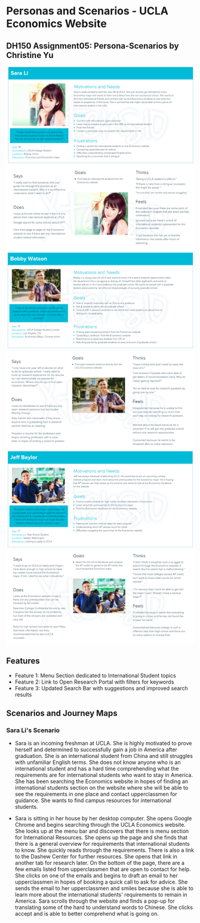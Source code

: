 # Personas and Scenarios - UCLA Economics Website
## DH150 Assignment05: Persona-Scenarios by Christine Yu

<img src="./Persona 1.png" width=”50%”>
<img src="./Empathy Map 1.png" width=”50%”>
<img src="./Persona 2.png" width=”50%”>
<img src="./Empathy Map 2.png" width=”50%”>
<img src="./Persona 3.png" width=”50%”>
<img src="./Empathy Map 3.png" width=”50%”>


## Features
- Feature 1: Menu Section dedicated to International Student topics
- Feature 2: Link to Open Research Portal with filters for keywords
- Feature 3: Updated Search Bar with suggestions and improved search results 
 
## Scenarios and Journey Maps
### Sara Li's Scenario 

- Sara is an incoming freshman at UCLA. She is highly motivated to prove herself and determined to successfully gain a job in America after graduation. She is an international student from China and still struggles with unfamiliar English terms. She does not know anyone who is an international student and has a hard time comprehending what the requirements are for international students who want to stay in America. She has been searching the Economics website in hopes of finding an international students section on the website where she will be able to see the requirements in one place and contact upperclassmen for guidance. She wants to find campus resources for international students. 

- Sara is sitting in her house by her desktop computer. She opens Google Chrome and begins searching through the UCLA Economics website. She looks up at the menu bar and discovers that there is menu section for International Resources. She opens up the page and she finds that there is a general overview for requirements that international students to know. She quickly reads through the requirements. There is also a link to the Dashew Center for further resources. She opens that link in another tab for research later. On the bottom of the page, there are a few emails listed from upperclassmen that are open to contact for help. She clicks on one of the emails and begins to draft an email to her upperclassmen in hopes of booking a quick call to ask for advice. She sends the email to her upperclassmen and smiles because she is able to learn more about the international students' requirements to remain in America. Sara scrolls through the website and finds a pop-up for translating some of the hard to understand words to Chinese. She clicks accept and is able to better comprehend what is going on. 


